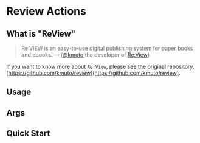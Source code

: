 # Review Actions

## What is "ReView"

> Re:VIEW is an easy-to-use digital publishing system for paper books and ebooks. 
–– ([@kmuto](https://github.com/kmuto),the developer of [Re:View](https://github.com/kmuto/review))

If you want to know more about `Re:View`, please see the original repository,
[https://github.com/kmuto/review](https://github.com/kmuto/review).


## Usage

## Args

## Quick Start
